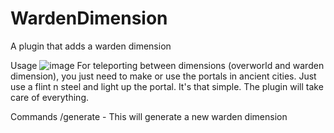 # WardenDimension
A plugin that adds a warden dimension

Usage
![image](https://user-images.githubusercontent.com/67469268/227802445-7f513782-33ef-4420-8b03-8dd2330badea.png)
For teleporting between dimensions (overworld and warden dimension), you just need to make or use the portals in ancient cities.
Just use a flint n steel and light up the portal. It's that simple.
The plugin will take care of everything.

Commands
/generate <world name> - This will generate a new warden dimension
